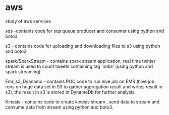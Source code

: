 # aws
study of aws services

sqs -contains code for sqs queue producer and consumer using python and boto3

s3 - contains code for uploading and downloading files to s3 using python and boto3

spark/SparkStream - contains spark stream application, real time twitter stream is used to count tweets containing tag 'india' (using                         python and spark streaming)

Emr_s3_Dyanamo - contains POC code to run hive job on EMR (hive job runs on huge data set in S3 to gather aggregation result and writes                    result in s3), the result in s3 is stored in DynamoDb for further analysis.

Kinesis - contains code to create kinesis stream , send data to stream and consume data from stream using python and boto3.
